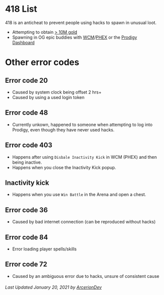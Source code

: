 # 418 List
418 is an anticheat to prevent people using hacks to spawn in unusual loot.
- Attempting to obtain [> 10M gold](https://github.com/Prodigy-Hacking/ProdigyMathGameHacking/commit/08e3866c92b4e158d97369784461a698383e2ce1)
- Spawning in OG epic buddies with [WCM](https://github.com/Prodigy-Hacking/ProdigyMathGameHacking/tree/master/willsCheatMenu)/[PHEX](https://github.com/Prodigy-Hacking/ProdigyMathGameHacking/tree/master/PHEx) or the [Prodigy Dashboard](https://prodigy-dashboard.hostedposted.com)

# Other error codes

## Error code 20
- Caused by system clock being offset 2 hrs+
- Caused by using a used login token

## Error code 48
- Currently unkown, happened to someone when attempting to log into Prodigy, even though they have never used hacks.

## Error code 403
- Happens after using `Disbale Inactivity Kick` in WCM (PHEX) and then being inactive.
- Happens when you close the Inactivity Kick popup.

## Inactivity kick
- Happens when you use `Win Battle` in the Arena and open a chest.

## Error code 36
- Caused by bad internet connection (can be reproduced without hacks)

## Error code 84

- Error loading player spells/skills

## Error code 72

- Caused by an ambiguous error due to hacks, unsure of consistent cause

###### _Last Updated January 20, 2021 by [ArcerionDev](https://github.com/ArcerionDev)_
